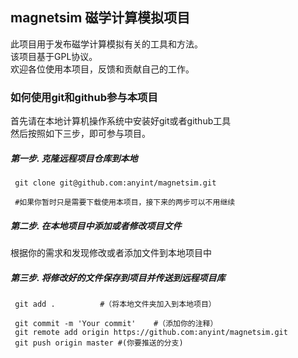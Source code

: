 ## magnetsim 磁学计算模拟项目
此项目用于发布磁学计算模拟有关的工具和方法。  
该项目基于GPL协议。  
欢迎各位使用本项目，反馈和贡献自己的工作。

### 如何使用git和github参与本项目

  首先请在本地计算机操作系统中安装好git或者github工具  
  然后按照如下三步，即可参与项目。

##### 第一步. 克隆远程项目仓库到本地

     git clone git@github.com:anyint/magnetsim.git 
     
     #如果你暂时只是需要下载使用本项目，接下来的两步可以不用继续
    
##### 第二步. 在本地项目中添加或者修改项目文件

  根据你的需求和发现修改或者添加文件到本地项目中

##### 第三步. 将修改好的文件保存到项目并传送到远程项目库
     git add .			#（将本地文件夹加入到本地项目）
     
     git commit -m 'Your commit'	#（添加你的注释）
     git remote add origin https://github.com:anyint/magnetsim.git
     git push origin master	#(你要推送的分支)